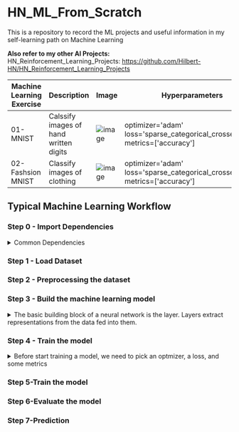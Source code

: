 # HN_ML_From_Scratch
This is a repository to record the ML projects and useful information in my self-learning path on Machine Learning

**Also refer to my other AI Projects:** \
HN_Reinforcement_Learning_Projects: https://github.com/Hilbert-HN/HN_Reinforcement_Learning_Projects

| Machine Learning Exercise | Description | Image | Hyperparameters |
| ------------------------- | ----------- | ----- | --------------- |
| 01-MNIST | Calssify images of hand written digits  | ![image](https://user-images.githubusercontent.com/40123599/170816078-14dfc2e2-9f5d-455c-a310-0ba33d47b9dd.png) | optimizer='adam'<br />loss='sparse_categorical_crossentropy',<br />metrics=['accuracy']|
| 02-Fashsion MNIST | Classify images of clothing |![image](https://user-images.githubusercontent.com/40123599/170819065-2cbcef21-973a-43dc-93cc-d7f04d4f0426.png)|optimizer='adam'<br />loss='sparse_categorical_crossentropy',<br />metrics=['accuracy']|

## Typical Machine Learning Workflow
### Step 0 - Import Dependencies
<details>
  <summary>Common Dependencies</summary>
  
  **Tensorflow**
  <pre>
  import tensorflow as tf
  print(tf.__version__)
  </pre>
  
  **Keras**
  <pre>
  from tensorflow import keras
  from tensorflow.keras import layers
  </pre>
  
  **Numpy & Matplotlib**
  <pre>
  import numpy as np
  import matplotlib.pyplot as plt
  </pre>
  
</details>

### Step 1 - Load Dataset
### Step 2 - Preprocessing the dataset
### Step 3 - Build the machine learning model
<details>
  <summary>The basic building block of a neural network is the layer. Layers extract representations from the data fed into them.</summary>
  
  **Example**
  <pre>
  model = keras.Sequential([
                            layers.Flatten(input_shape = (28,28)),
                            layers.Dense (128, activation = 'relu'),
                            layers.Dense(10)
  ])
  </pre>
</details>

### Step 4 - Train the model
<details>
  <summary>Before start training a model, we need to pick an optmizer, a loss, and some metrics</summary>
  
  **Example**
  <pre>
  model.compile(optimizer='adam',
                loss=tf.keras.losses.SparseCategoricalCrossentropy(from_logits=True),
                metrics=['accuracy'])
  </pre>
  
  <details>
    <summary>Optimizer</summary>
  </details>
  
  <details>
    <summary>Loss</summary>
  </details>
  
  <details>
    <summary>Metrics</summary>
  </details>

</details>

### Step 5-Train the model
### Step 6-Evaluate the model
### Step 7-Prediction

